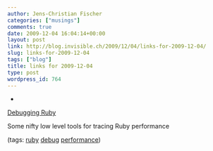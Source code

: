```yaml
---
author: Jens-Christian Fischer
categories: ["musings"]
comments: true
date: 2009-12-04 16:04:14+00:00
layout: post
link: http://blog.invisible.ch/2009/12/04/links-for-2009-12-04/
slug: links-for-2009-12-04
tags: ["blog"]
title: links for 2009-12-04
type: post
wordpress_id: 764
---
```


  * 
                

[Debugging Ruby](http://www.slideshare.net/tmm1/debugging-ruby)


                

Some nifty low level tools for tracing Ruby performance


                

(tags: [ruby](http://delicious.com/jaycee/ruby) [debug](http://delicious.com/jaycee/debug) [performance](http://delicious.com/jaycee/performance))


            
